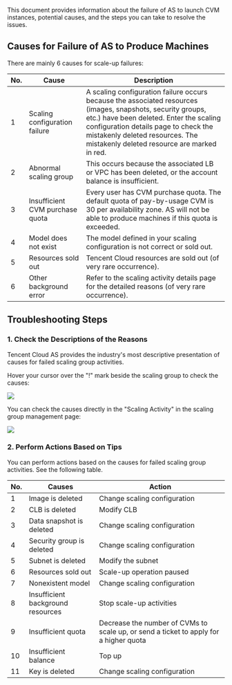 This document provides information about the failure of AS to launch CVM instances, potential causes, and the steps you can take to resolve the issues.

## Causes for Failure of AS to Produce Machines

There are mainly 6 causes for scale-up failures:

| No. | Cause | Description | 
|---------|---------|---------|
| 1 | Scaling configuration failure | A scaling configuration failure occurs because the associated resources (images, snapshots, security groups, etc.) have been deleted. Enter the scaling configuration details page to check the mistakenly deleted resources. The mistakenly deleted resource are marked in red.  | 
| 2 | Abnormal scaling group | This occurs because the associated LB or VPC has been deleted, or the account balance is insufficient.  | 
| 3 | Insufficient CVM purchase quota | Every user has CVM purchase quota. The default quota of pay-by-usage CVM is 30 per availability zone. AS will not be able to produce machines if this quota is exceeded.  | 
| 4 | Model does not exist | The model defined in your scaling configuration is not correct or sold out.  | 
| 5 | Resources sold out |Tencent Cloud resources are sold out (of very rare occurrence).  | 
| 6 | Other background error | Refer to the scaling activity details page for the detailed reasons (of very rare occurrence).  | 

## Troubleshooting Steps

### 1. Check the Descriptions of the Reasons

Tencent Cloud AS provides the industry's most descriptive presentation of causes for failed scaling group activities.

Hover your cursor over the "!" mark beside the scaling group to check the causes:

![](https://mc.qcloudimg.com/static/img/5b153b49390dee6ac00b612a2d62598c/1.jpg)

You can check the causes directly in the "Scaling Activity" in the scaling group management page:

![](https://mc.qcloudimg.com/static/img/964633ebdb20dc6efdf6be85b5c35c42/2.jpg)

### 2. Perform Actions Based on Tips

You can perform actions based on the causes for failed scaling group activities. See the following table.

| No. | Causes | Action | 
|---------|---------|---------|
| 1 | Image is deleted | 	Change scaling configuration | 
| 2 | CLB is deleted | Modify CLB | 
| 3 | Data snapshot is deleted | Change scaling configuration | 
| 4 |Security group is deleted | Change scaling configuration | 
| 5 | Subnet is deleted | Modify the subnet | 
| 6 | Resources sold out | Scale-up operation paused | 
| 7 | Nonexistent model | Change scaling configuration | 
| 8 | Insufficient background resources | Stop scale-up activities| 
| 9 | Insufficient quota | Decrease the number of CVMs to scale up, or send a ticket to apply for a higher quota | 
| 10 | Insufficient balance | Top up | 
| 11 | Key is deleted | Change scaling configuration |
